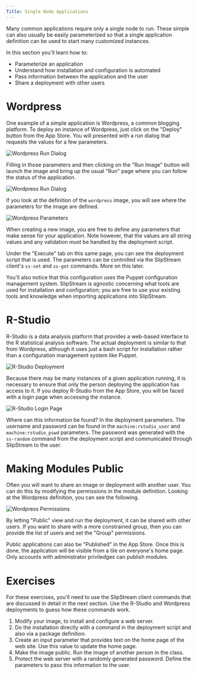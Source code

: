 ```yaml
---
Title: Single Node Applications
---
```


Many common applications require only a single node to run.  These
simple can also usually be easily parameterized so that a single
application definition can be used to start many customized
instances. 

In this section you'll learn how to:

  - Parameterize an application
  - Understand how installation and configuration is automated
  - Pass information between the application and the user
  - Share a deployment with other users

# Wordpress

One example of a simple application is Wordpress, a common blogging
platform.  To deploy an instance of Wordpress, just click on the
"Deploy" button from the App Store.  You will presented with a run
dialog that requests the values for a few parameters.

![Wordpress Run Dialog](images/screenshot-wordpress-run-dialog.png)

Filling in those parameters and then clicking on the "Run Image"
button will launch the image and bring up the usual "Run" page
where you can follow the status of the application. 

![Wordpress Run Dialog](images/screenshot-wordpress-run.png)

If you look at the definition of the `wordpress` image, you will
see where the parameters for the image are defined. 

![Wordpress Parameters](images/screenshot-wordpress-parameters.png)

When creating a new image, you are free to define any parameters that
make sense for your application.  Note however, that the values are
all string values and any validation must be handled by the deployment
script. 

Under the "Execute" tab on this same page, you can see the deployment
script that is used.  The parameters can be controlled via the
SlipStream client's `ss-set` and `ss-get` commands.  More on this
later. 

You'll also notice that this configuration uses the Puppet
configuration management system.  SlipStream is agnostic concerning
what tools are used for installation and configuration; you are free
to use your existing tools and knowledge when importing applications
into SlipStream.

# R-Studio

R-Studio is a data analysis platform that provides a web-based
interface to the R statistical analysis software.  The actual
deployment is similar to that from Wordpress, although it uses just a
bash script for installation rather than a configuration management
system like Puppet. 

![R-Studio Deployment](images/screenshot-rstudio-run.png)

Because there may be many instances of a given application running, it
is necessary to ensure that only the person deploying the application
has access to it.  If you deploy R-Studio from the App Store, you will
be faced with a login page when accessing the instance.

![R-Studio Login Page](images/screenshot-rstudio-login.png)

Where can this information be found?  In the deployment parameters.
The username and password can be found in the `machine:rstudio_user`
and `machine:rstudio_pswd` parameters.  The password was generated
with the `ss-random` command from the deployment script and
communicated through SlipStream to the user.

# Making Modules Public

Often you will want to share an image or deployment with another
user.  You can do this by modifying the permissions in the module
definition.  Looking at the Wordpress definition, you can see the
following.

![Wordpress Permissions](images/screenshot-wordpress-acl.png)

By letting "Public" view and run the deployment, it can be shared with
other users.  If you want to share with a more constrained group, then
you can provide the list of users and set the "Group" permissions. 

Public applications can also be "Published" in the App Store.  Once
this is done, the application will be visible from a tile on
everyone's home page.  Only accounts with administrator priviledges
can publish modules. 

# Exercises

For these exercises, you'll need to use the SlipStream client commands
that are discussed in detail in the next section.  Use the R-Studio
and Wordpress deployments to guess how these commands work. 

  1. Modify your image, to install and configure a web server.
  2. Do the installation directly with a command in the deployment
     script and also via a package definition. 
  3. Create an input parameter that provides text on the home page of
     the web site.  Use this value to update the home page.
  4. Make the image public.  Run the image of another person in the
     class. 
  5. Protect the web server with a randomly generated password.
     Define the parameters to pass this information to the user. 
